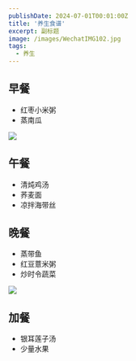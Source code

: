 ```yaml
---
publishDate: 2024-07-01T00:01:00Z
title: '养生食谱'
excerpt: 副标题
image: /images/WechatIMG102.jpg
tags:
  - 养生
---
```


## 早餐
- 红枣小米粥
- 蒸南瓜

![](/images/WechatIMG103.jpg)

## 午餐
- 清炖鸡汤
- 荞麦面
- 凉拌海带丝

## 晚餐
- 蒸带鱼
- 红豆薏米粥
- 炒时令蔬菜

![](/images/WechatIMG105.jpg)

## 加餐
- 银耳莲子汤
- 少量水果
